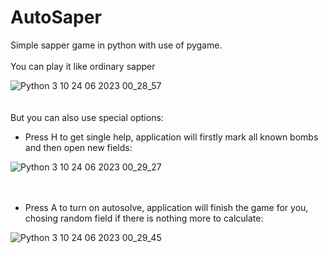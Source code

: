 # AutoSaper
Simple sapper game in python with use of pygame.
<br>
<br>
You can play it like ordinary sapper

![Python 3 10 24 06 2023 00_28_57](https://github.com/adbreeker/AutoSaper/assets/111668308/8e77fb20-b6af-4021-bb2e-0106463c369c)
<br>
<br>
<br>
But you can also use special options:
- Press H to get single help, application will firstly mark all known bombs and then open new fields:

![Python 3 10 24 06 2023 00_29_27](https://github.com/adbreeker/AutoSaper/assets/111668308/b9ee9fa7-f48d-4cc5-b5a5-3242d7a9966e)
<br>
<br>
<br>

- Press A to turn on autosolve, application will finish the game for you, chosing random field if there is nothing more to calculate:

![Python 3 10 24 06 2023 00_29_45](https://github.com/adbreeker/AutoSaper/assets/111668308/9551a76e-4651-4bbc-af06-ab57d03bbd7f)

